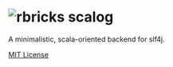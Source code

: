 # ![rbricks scalog](https://raw.githubusercontent.com/rbricks/rbricks.github.io/master/logo/scalog.png)

A minimalistic, scala-oriented backend for slf4j.

[MIT License](LICENSE.txt)
